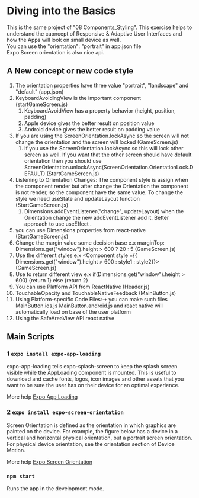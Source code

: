 # Diving into the Basics

This is the same project of "08 Components_Styling". This exercise helps to understand the caoncept of Responsive & Adaptive User Interfaces and how the Apps will look on small device as well. \
You can use the "orientation": "portrait" in app.json file \
Expo Screen orientation is also nice api.

## A New concept or new code style

1. The orientation properties have three value "portrait", "landscape" and "default" (app.json)
2. KeyboardAvoidingView is the important component (startGameScreen.js)
   1. KeyboardAvoidView has a property behavior (height, position, padding)
   2. Apple device gives the better result on position value
   3. Android device gives the better result on padding value
3. If you are using the ScreenOrientation.lockAsync so the screen will not change the orientation and the screen will locked (GameScreen.js)
   1. If you use the ScreenOrientation.lockAsync so this will lock other screen as well. If you want that the other screen should have default orientation then you should use ScreenOrientation.unlockAsync(ScreenOrientation.OrientationLock.DEFAULT) (StartGameScreen.js)
4. Listening to Orientation Changes: The component style is assign when the component render but after change the Orientation the component is not render, so the component have the same value. To change the style we need useState and updateLayout function (StartGameScreen.js)
   1. Dimensions.addEventListener("change", updateLayout) when the Orientation change the new addEventListener add it. Better approach to use useEffect .
5. you can use Dimensions properties from react-native (StartGameScreen.js)
6. Change the margin value some decision base e.x marginTop: Dimensions.get("window").height > 600 ? 20 : 5 (GameScreen.js)
7. Use the different styles e.x <Component style ={{ Dimensions.get("window").height > 600 : style1 : style2}}> (GameScreen.js)
8. Use to return different view e.x if(Dimensions.get("window").height > 600) {return <View>1<View>} else {return <View>2<View>}
9. You can use Platform API from ReactNative (Header.js)
10. TouchableOpacity and TouchableNativeFeedback (MainButton.js)
11. Using Platform-specific Code Files:-> you can make such files MainButton.ios.js MainButton.android.js and react native will automatically load on base of the user platform
12. Using the SafeAreaView API react native

## Main Scripts

### 1 `expo install expo-app-loading`

expo-app-loading tells expo-splash-screen to keep the splash screen visible while the AppLoading component is mounted.
This is useful to download and cache fonts, logos, icon images and other assets that you want to be sure the user has on their device for an optimal experience.

More help [Expo App Loading](https://docs.expo.io/versions/latest/sdk/app-loading/)

### 2 `expo install expo-screen-orientation`

Screen Orientation is defined as the orientation in which graphics are painted on the device. For example, the figure below has a device in a vertical and horizontal physical orientation, but a portrait screen orientation. For physical device orientation, see the orientation section of Device Motion.

More help [ Expo Screen Orientation](https://docs.expo.dev/versions/latest/sdk/screen-orientation/)

### `npm start`

Runs the app in the development mode.<br />
